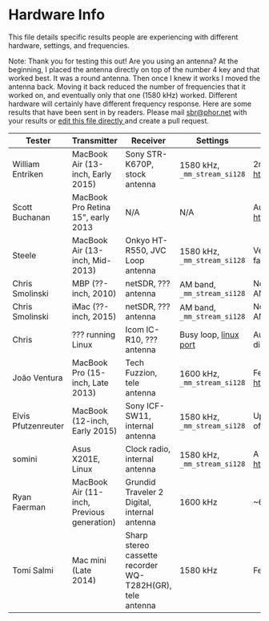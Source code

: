 Hardware Info
==============
This file details specific results people are experiencing with different hardware, settings, and frequencies.

Note: Thank you for testing this out! Are you using an antenna? At the beginning, I placed the antenna directly on top of the number 4 key and that worked best. It was a round antenna. Then once I knew it works I moved the antenna back. Moving it back reduced the number of frequencies that it worked on, and eventually only that one (1580 kHz) worked. Different hardware will certainly have different frequency response. Here are some results that have been sent in by readers. Please mail sbr@phor.net with your results or [edit this file directly ](https://github.com/fulldecent/system-bus-radio/edit/master/HARDWARE-INFO.md) and create a pull request.



| Tester                 | Transmitter                        | Receiver                        | Settings                      | Result                                                          |
| ---------------------- | ---------------------------------- | ------------------------------- | ----------------------------- | --------------------------------------------------------------- |
| William Entriken       | MacBook Air (13-inch, Early 2015)  | Sony STR-K670P, stock antenna   | 1580 kHz, `_mm_stream_si128`  | 2m open air, 1m thru drywall https://youtu.be/caGPmyMLYUI       |
| Scott Buchanan         | MacBook Pro Retina 15", early 2013 | N/A                             | N/A                           | Audible sound from computer https://goo.gl/ll3PxH               |
| Steele                 | MacBook Air (13-inch, Mid-2013)    | Onkyo HT-R550, JVC Loop antenna | 1580 kHz, `_mm_stream_si128`  | Very clear at 2", loud static farther away                      |
| Chris Smolinski        | MBP (??-inch, 2010)                | netSDR, ??? antenna             | AM band, `_mm_stream_si128`   | No signal found anywhere on AM band                             |
| Chris Smolinski        | iMac (??-inch, 2015)               | netSDR, ??? antenna             | AM band, `_mm_stream_si128`   | No signal found anywhere on AM band                             |
| Chris                  | ??? running Linux                  | Icom IC-R10, ??? antenna        | Busy loop, [linux port][1]    | Audible, noisy, not sure distance https://goo.gl/iAkOWV         |
| João Ventura           | MacBook Pro (15-inch, Late 2013)   | Tech Fuzzion, tele antenna      | 1600 kHz, `_mm_stream_si128`  | Few inches https://youtu.be/oXAeGZaka7o                         |
| Elvis Pfutzenreuter    | MacBook (12-inch, Early 2015)      | Sony ICF-SW11, internal antenna | 1580 kHz, `_mm_stream_si128`  | Up to 2m, recommends turning off mains & light                  |
| somini                 | Asus X201E, Linux                  | Clock radio, internal antenna   | 1580 kHz, `_mm_stream_si128`  | A few inches https://youtu.be/Nroc2BtO6NU                       |
| Ryan Faerman    | MacBook Air (11-inch, Previous generation)      | Grundid Traveler 2 Digital, internal antenna | 1600 kHz  | ~6-8 inches                  
| Tomi Salmi    | Mac mini (Late 2014)      | Sharp stereo cassette recorder WQ-T282H(GR), tele antenna | 1580 kHz  | Few inches, Audible, Noisy |

[1]: https://github.com/anfractuosity/system-bus-radio/blob/master/main.c
